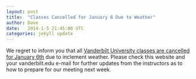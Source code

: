 ```yaml
---
layout: post
title:  "Classes Cancelled for January 6 Due to Weather"
author: Dave
date:   2014-1-5 21:45:00 UTC
categories: jekyll update
---
```

We regret to inform you that all [Vanderbilt University classes are cancelled for January 6th](http://news.vanderbilt.edu/2014/01/winter-weather-impact/?utm_source=vuhomepage&utm_medium=vuhomeslider&utm_campaign=0105classes-cancelled) due to inclement weather. Please check this website and your vanderbilt.edu e-mail for further updates from the instructors as to how to prepare for our meeting next week.
